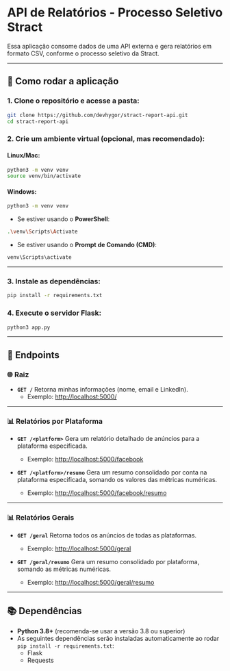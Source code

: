 # API de Relatórios - Processo Seletivo Stract
Essa aplicação consome dados de uma API externa e gera relatórios em formato CSV, conforme o processo seletivo da Stract.

---

## 🚀 Como rodar a aplicação

### 1. Clone o repositório e acesse a pasta:
```bash
git clone https://github.com/devhygor/stract-report-api.git
cd stract-report-api
```

### 2. Crie um ambiente virtual (opcional, mas recomendado):

#### Linux/Mac:
```bash
python3 -m venv venv
source venv/bin/activate
```

#### Windows:
```bash
python3 -m venv venv
```
- Se estiver usando o **PowerShell**:
```bash
.\venv\Scripts\Activate
```
- Se estiver usando o **Prompt de Comando (CMD)**:
```bash
venv\Scripts\activate
```

---

### 3. Instale as dependências:
```bash
pip install -r requirements.txt
```

### 4. Execute o servidor Flask:
```bash
python3 app.py
```

---

## 🔗 Endpoints

### 🌐 Raiz
- **`GET /`**
  Retorna minhas informações (nome, email e LinkedIn).
  - Exemplo: [http://localhost:5000/](http://localhost:5000/)

---

### 📊 Relatórios por Plataforma
- **`GET /<platform>`**
  Gera um relatório detalhado de anúncios para a plataforma especificada.
  - Exemplo: [http://localhost:5000/facebook](http://localhost:5000/facebook)

- **`GET /<platform>/resumo`**
  Gera um resumo consolidado por conta na plataforma especificada, somando os valores das métricas numéricas.
  - Exemplo: [http://localhost:5000/facebook/resumo](http://localhost:5000/facebook/resumo)

---

### 📊 Relatórios Gerais
- **`GET /geral`**
  Retorna todos os anúncios de todas as plataformas.
  - Exemplo: [http://localhost:5000/geral](http://localhost:5000/geral)

- **`GET /geral/resumo`**
  Gera um resumo consolidado por plataforma, somando as métricas numéricas.
  - Exemplo: [http://localhost:5000/geral/resumo](http://localhost:5000/geral/resumo)

---

## 📚 Dependências
- **Python 3.8+** (recomenda-se usar a versão 3.8 ou superior)
- As seguintes dependências serão instaladas automaticamente ao rodar `pip install -r requirements.txt`:
  - Flask
  - Requests
